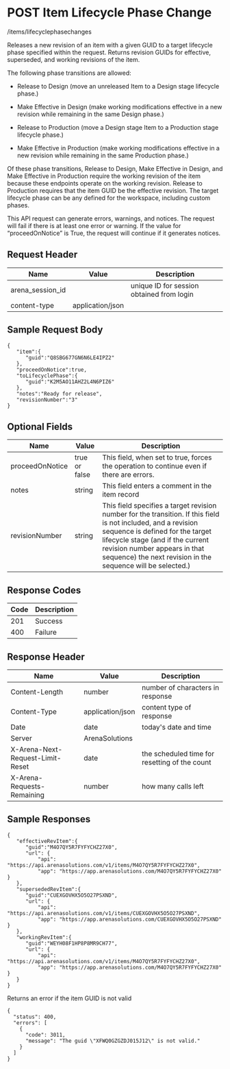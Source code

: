 # POST Item Lifecycle Phase Change
/items/lifecyclephasechanges

Releases a new revision of an item with a given GUID to a target lifecycle phase specified within the request. Returns revision GUIDs for effective, superseded, and working revisions of the item.

The following phase transitions are allowed:
          
          
          
          
        

* Release to Design
(move an unreleased Item to a Design stage lifecycle phase.)

* Make Effective in Design (make working modifications effective in a new revision while remaining in the same Design phase.)


* Release to Production
(move a Design stage Item to a Production stage lifecycle phase.)

* Make Effective in Production
(make working modifications effective in a new revision while remaining in the same Production phase.)


Of these phase transitions, Release to Design, Make Effective in Design, and Make Effective in Production require the working revision of the item because these endpoints operate on the working revision. Release to Production requires that the item GUID  be the effective revision. The target lifecycle phase can be any defined for the workspace, including custom phases.

This API request can generate  errors, warnings, and notices. The request will fail if there is at least one error or warning.  If the value for “proceedOnNotice” is True, the request will continue if it generates notices.

## Request Header

| Name<br> | Value<br> | Description<br> |
|  --- |  --- |  --- | 
| arena_session_id<br> |   | unique ID for session obtained from login<br> |
| content-type<br> | application/json<br> |   |

## Sample Request Body
```
{  
   "item":{  
      "guid":"Q8SBG677GN6N6LE4IPZ2"
   },
   "proceedOnNotice":true,
   "toLifecyclePhase":{  
      "guid":"K2M5AO11AHZ2L4N6PIZ6"
   },
   "notes":"Ready for release",
   "revisionNumber":"3"
}
```
## Optional Fields

| Name<br> | Value<br> | Description<br> |
|  --- |  --- |  --- | 
| proceedOnNotice<br> | true or false<br> | This field, when set to true, forces the operation to continue even if there are errors.<br> |
| notes<br> | string<br> | This field enters a comment in the item record<br> |
| revisionNumber<br> | string<br> | This field specifies a target revision number for the transition. If this field is not included, and a revision sequence is defined for the target lifecycle stage \(and if the current revision number appears in that sequence\) the next revision in the sequence will be selected.\)<br> |

## Response Codes

| Code<br> | Description<br> |
|  --- |  --- | 
| 201<br> | Success<br> |
| 400<br> | Failure<br> |

## Response Header

| Name<br> | Value<br> | Description<br> |
|  --- |  --- |  --- | 
| Content-Length<br> | number<br> | number of characters in response<br> |
| Content-Type<br> | application/json<br> | content type of response<br> |
| Date<br> | date<br> | today's date and time<br> |
| Server<br> | ArenaSolutions<br> |   |
| X-Arena-Next-Request-Limit-Reset<br> | date<br> | the scheduled time for resetting of the count<br> |
| X-Arena-Requests-Remaining<br> | number<br> | how many calls left<br> |

## Sample Responses
```
{  
   "effectiveRevItem":{  
      "guid":"M4O7QY5R7FYFYCHZ27X0",
      "url": {
          "api": "https://api.arenasolutions.com/v1/items/M4O7QY5R7FYFYCHZ27X0",
          "app": "https://app.arenasolutions.com/M4O7QY5R7FYFYCHZ27X0"        }
   },
   "supersededRevItem":{  
      "guid":"CUEXGOVHX5O5O27PSXND",
      "url": {
          "api": "https://api.arenasolutions.com/v1/items/CUEXGOVHX5O5O27PSXND",
          "app": "https://app.arenasolutions.com/CUEXGOVHX5O5O27PSXND"       }
   },
   "workingRevItem":{  
      "guid":"WEYH08F1HP8P8MR9CH77",
      "url": {
          "api": "https://api.arenasolutions.com/v1/items/M4O7QY5R7FYFYCHZ27X0",
          "app": "https://app.arenasolutions.com/M4O7QY5R7FYFYCHZ27X0"       }
   }
}
```
Returns an error if the item GUID is not valid

```
{
  "status": 400,
  "errors": [
    {
      "code": 3011,
      "message": "The guid \"XFWQ0GZGZDJ015J12\" is not valid."
    }
  ]
}
```
